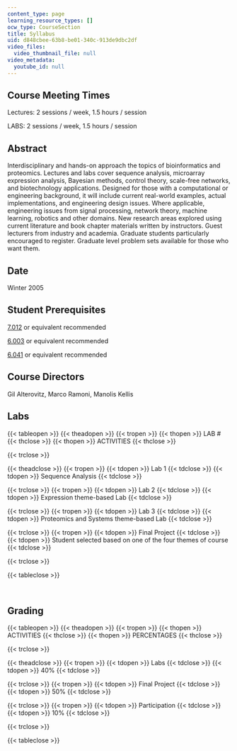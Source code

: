 ```yaml
---
content_type: page
learning_resource_types: []
ocw_type: CourseSection
title: Syllabus
uid: d848cbee-63b8-be01-340c-913de9dbc2df
video_files:
  video_thumbnail_file: null
video_metadata:
  youtube_id: null
---
```


Course Meeting Times
--------------------

Lectures: 2 sessions / week, 1.5 hours / session

LABS: 2 sessions / week, 1.5 hours / session

Abstract
--------

Interdisciplinary and hands-on approach the topics of bioinformatics and proteomics. Lectures and labs cover sequence analysis, microarray expression analysis, Bayesian methods, control theory, scale-free networks, and biotechnology applications. Designed for those with a computational or engineering background, it will include current real-world examples, actual implementations, and engineering design issues. Where applicable, engineering issues from signal processing, network theory, machine learning, robotics and other domains. New research areas explored using current literature and book chapter materials written by instructors. Guest lecturers from industry and academia. Graduate students particularly encouraged to register. Graduate level problem sets available for those who want them.

Date
----

Winter 2005

Student Prerequisites
---------------------

[7.012](/courses/7-012-introduction-to-biology-fall-2004) or equivalent recommended

[6.003](/courses/6-003-signals-and-systems-fall-2011) or equivalent recommended

[6.041](/courses/6-041-probabilistic-systems-analysis-and-applied-probability-fall-2010) or equivalent recommended

Course Directors
----------------

Gil Alterovitz, Marco Ramoni, Manolis Kellis

Labs
----

{{< tableopen >}}
{{< theadopen >}}
{{< tropen >}}
{{< thopen >}}
LAB #
{{< thclose >}}
{{< thopen >}}
ACTIVITIES
{{< thclose >}}

{{< trclose >}}

{{< theadclose >}}
{{< tropen >}}
{{< tdopen >}}
Lab 1
{{< tdclose >}}
{{< tdopen >}}
Sequence Analysis
{{< tdclose >}}

{{< trclose >}}
{{< tropen >}}
{{< tdopen >}}
Lab 2
{{< tdclose >}}
{{< tdopen >}}
Expression theme-based Lab
{{< tdclose >}}

{{< trclose >}}
{{< tropen >}}
{{< tdopen >}}
Lab 3
{{< tdclose >}}
{{< tdopen >}}
Proteomics and Systems theme-based Lab
{{< tdclose >}}

{{< trclose >}}
{{< tropen >}}
{{< tdopen >}}
Final Project
{{< tdclose >}}
{{< tdopen >}}
Student selected based on one of the four themes of course
{{< tdclose >}}

{{< trclose >}}

{{< tableclose >}}

  
 

Grading
-------

{{< tableopen >}}
{{< theadopen >}}
{{< tropen >}}
{{< thopen >}}
ACTIVITIES
{{< thclose >}}
{{< thopen >}}
PERCENTAGES
{{< thclose >}}

{{< trclose >}}

{{< theadclose >}}
{{< tropen >}}
{{< tdopen >}}
Labs
{{< tdclose >}}
{{< tdopen >}}
40%
{{< tdclose >}}

{{< trclose >}}
{{< tropen >}}
{{< tdopen >}}
Final Project
{{< tdclose >}}
{{< tdopen >}}
50%
{{< tdclose >}}

{{< trclose >}}
{{< tropen >}}
{{< tdopen >}}
Participation
{{< tdclose >}}
{{< tdopen >}}
10%
{{< tdclose >}}

{{< trclose >}}

{{< tableclose >}}